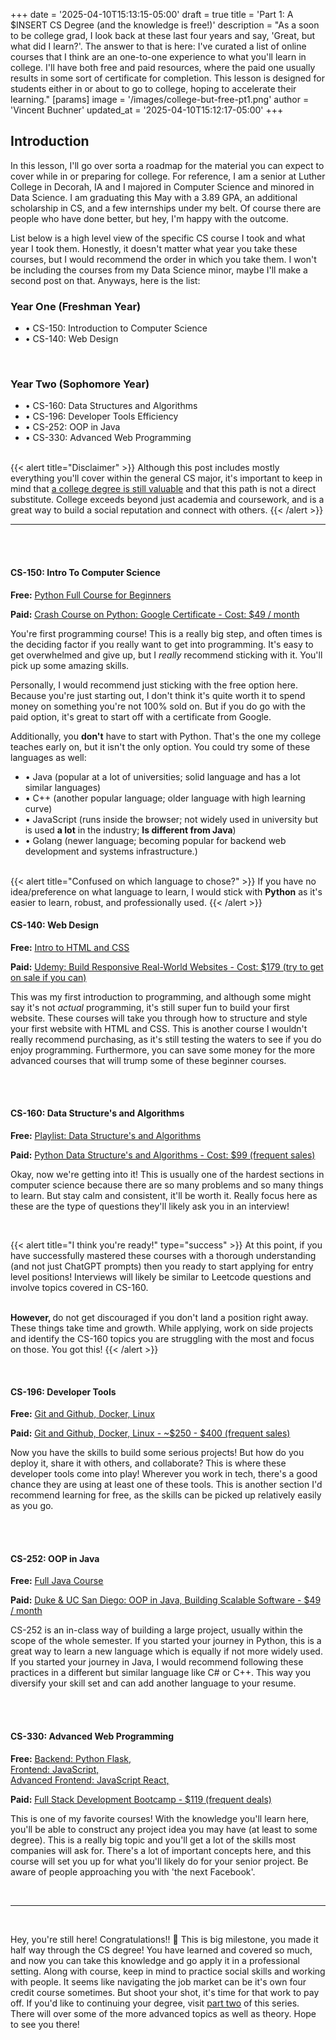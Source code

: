 +++
date = '2025-04-10T15:13:15-05:00'
draft = true
title = 'Part 1: A $INSERT CS Degree (and the knowledge is free!)'
description = "As a soon to be college grad, I look back at these last four years and say, 'Great, but what did I learn?'. The answer to that is here: I've curated a list of online courses that I think are an one-to-one experience to what you'll learn in college. I'll have both free and paid resources, where the paid one usually results in some sort of certificate for completion. This lesson is designed for students either in or about to go to college, hoping to accelerate their learning."
[params]
    image = '/images/college-but-free-pt1.png'
    author = 'Vincent Buchner'
    updated_at = '2025-04-10T15:12:17-05:00'
+++

## Introduction

In this lesson, I'll go over sorta a roadmap for the material you can expect to cover while in or preparing for college. For reference, I am a senior at Luther College in Decorah, IA and I majored in Computer Science and minored in Data Science. I am graduating this May with a 3.89 GPA, an additional scholarship in CS, and a few internships under my belt. Of course there are people who have done better, but hey, I'm happy with the outcome.

List below is a high level view of the specific CS course I took and what year I took them. Honestly, it doesn't matter what year you take these courses, but I would recommend the order in which you take them. I won't be including the courses from my Data Science minor, maybe I'll make a second post on that. Anyways, here is the list:


### Year One (Freshman Year)

- • CS-150: Introduction to Computer Science
- • CS-140: Web Design

<br>

### Year Two (Sophomore Year)

- • CS-160: Data Structures and Algorithms
- • CS-196: Developer Tools Efficiency
- • CS-252: OOP in Java
- • CS-330: Advanced Web Programming

<br>
{{< alert title="Disclaimer" >}}
Although this post includes mostly everything you'll cover within the general CS major, it's important to keep in mind that <u>a college degree is still valuable</u> and that this path is not a direct substitute. College exceeds beyond just academia and coursework, and is a great way to build a social reputation and connect with others.
{{< /alert >}}

<!-- **Year Three (Junior Year)**

- • CS-260: Computational Models
- • CS-440: Database Management
- • CS-360: Advanced Data Structures and Algorithms

**Year Four (Senior Year)**

- • CS-370: Programming Languages
- • DS-420: Applied Machine Learning (took inside of CS)
- • CS-490: Senior Project -->

<br>

<hr>

<br><br>

#### **CS-150: Intro To Computer Science**

**Free:** <u>[Python Full Course for Beginners](https://www.youtube.com/watch?v=K5KVEU3aaeQ)</u>

**Paid:** <u>[Crash Course on Python: Google Certificate](https://www.coursera.org/learn/python-crash-course) - Cost: $49 / month </u>

You're first programming course! This is a really big step, and often times is the deciding factor if you really want to get into programming. It's easy to get overwhelmed and give up, but I *really* recommend sticking with it. You'll pick up some amazing skills.

Personally, I would recommend just sticking with the free option here. Because you're just starting out, I don't think it's quite worth it to spend money on something you're not 100% sold on. But if you do go with the paid option, it's great to start off with a certificate from Google. 

Additionally, you **don't** have to start with Python. That's the one my college teaches early on, but it isn't the only option. You could try some of these languages as well:

- • Java (popular at a lot of universities; solid language and has a lot similar languages)
- • C++ (another popular language; older language with high learning curve)
- • JavaScript (runs inside the browser; not widely used in university but is used **a lot** in the industry; **Is different from Java**)
- • Golang (newer language; becoming popular for backend web development and systems infrastructure.)


<br>
{{< alert title="Confused on which language to chose?" >}}
If you have no idea/preference on what language to learn, I would stick with <b>Python</b> as it's easier to learn, robust, and professionally used. 
{{< /alert >}}

<br>


#### **CS-140: Web Design**

**Free:** <u>[Intro to HTML and CSS](https://youtu.be/qz0aGYrrlhU?si=RE7vF87maUfy-8TV)</u>

**Paid:** <u>[Udemy: Build Responsive Real-World Websites](https://www.udemy.com/course/design-and-develop-a-killer-website-with-html5-and-css3/) - Cost: $179 (try to get on sale if you can) </u>

This was my first introduction to programming, and although some might say it's not *actual* programming, it's still super fun to build your first website. These courses will take you through how to structure and style your first website with HTML and CSS. This is another course I wouldn't really recommend purchasing, as it's still testing the waters to see if you do enjoy programming. Furthermore, you can save some money for the more advanced courses that will trump some of these beginner courses.

<br><br>

#### **CS-160: Data Structure's and Algorithms**

**Free:** <u>[Playlist: Data Structure's and Algorithms](https://www.youtube.com/watch?v=_t2GVaQasRY&list=PLeo1K3hjS3uu_n_a__MI_KktGTLYopZ12)</u>

**Paid:** <u>[Python Data Structure's and Algorithms ](https://www.udemy.com/course/data-structures-algorithms-python/) - Cost: $99 (frequent sales)</u>

Okay, now we're getting into it! This is usually one of the hardest sections in computer science because there are so many problems and so many things to learn. But stay calm and consistent, it'll be worth it. Really focus here as these are the type of questions they'll likely ask you in an interview!

<br>

{{< alert title="I think you're ready!" type="success" >}}
At this point, if you have successfully mastered these courses with a thorough understanding (and not just ChatGPT prompts) then you ready to start applying for entry level positions! Interviews will likely be similar to Leetcode questions and involve topics covered in CS-160.
<br><br>

<b>However, </b>do not get discouraged if you don't land a position right away. These things take time and growth. While applying, work on side projects and identify the CS-160 topics you are struggling with the most and focus on those. You got this!
{{< /alert >}}

<br>

#### **CS-196: Developer Tools**

**Free:** <u>
[Git and Github, ](https://youtu.be/Oaj3RBIoGFc?si=ywmDxrrVcjAFBMM7)
[Docker, ](https://youtu.be/pg19Z8LL06w?si=EZPbWumDr3ECCk0d)
[Linux](https://youtu.be/6WatcfENsOU?si=lWhmmkLHAMfaj1Rq)
</u>

**Paid:** <u>
[Git and Github, ](https://www.udemy.com/course/master-git-and-github-in-5-days-go-from-zero-to-hero/)
[Docker, ](https://www.udemy.com/course/learn-docker/)
[Linux](https://www.udemy.com/course/the-linux-command-line-bootcamp/) - ~$250 - $400 (frequent sales)
</u>

Now you have the skills to build some serious projects! But how do you deploy it, share it with others, and collaborate? This is where these developer tools come into play! Wherever you work in tech, there's a good chance they are using at least one of these tools. This is another section I'd recommend learning for free, as the skills can be picked up relatively easily as you go.


<br><br>

#### **CS-252: OOP in Java**

**Free:** <u>
[Full Java Course](https://youtu.be/xTtL8E4LzTQ?si=kF7OVJCkgvlxOAhR)
</u>

**Paid:** <u>
[Duke & UC San Diego: OOP in Java, Building Scalable Software](https://www.coursera.org/learn/object-oriented-java?specialization=object-oriented-programming) - $49 / month
</u>

CS-252 is an in-class way of building a large project, usually within the scope of the whole semester. If you started your journey in Python, this is a great way to learn a new language which is equally if not more widely used. If you started your journey in Java, I would recommend following these practices in a different but similar language like C# or C++. This way you diversify your skill set and can add another language to your resume.

<br><br>

#### **CS-330: Advanced Web Programming**

**Free:** <u>
[Backend: Python Flask, ](https://youtu.be/oQ5UfJqW5Jo?si=rf_SvMCfe7wmmTCz)<br>
[Frontend: JavaScript, ](https://youtu.be/W6NZfCO5SIk?si=3pF0EvNpm2EtFpeL)<br>
[Advanced Frontend: JavaScript React, ](https://youtu.be/ABQLwlE8MUA?si=l7GxKfztPpwFmZYo)
</u>

**Paid:** <u>
[Full Stack Development Bootcamp](https://www.udemy.com/course/the-complete-web-development-bootcamp/) - $119 (frequent deals)
</u>

This is one of my favorite courses! With the knowledge you'll learn here, you'll be able to construct any project idea you may have (at least to some degree). This is a really big topic and you'll get a lot of the skills most companies will ask for. There's a lot of important concepts here, and this course will set you up for what you'll likely do for your senior project. Be aware of people approaching you with 'the next Facebook'.

<br>

<hr>
<br>

Hey, you're still here! Congratulations!! 🥳 This is big milestone, you made it half way through the CS degree! You have learned and covered so much, and now you can take this knowledge and go apply it in a professional setting. Along with course, keep in mind to practice social skills and working with people. It seems like navigating the job market can be it's own four credit course sometimes. But shoot your shot, it's time for that work to pay off. If you'd like to continuing your degree, visit <u>[part two](/college)</u> of this series. There will over some of the more advanced topics as well as theory. Hope to see you there!
